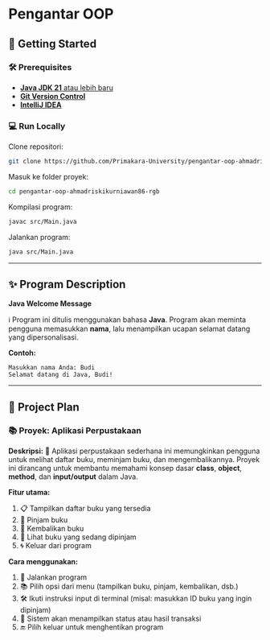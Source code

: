 # Pengantar OOP

## 🚀 Getting Started

### 🛠️ Prerequisites

* [**Java JDK 21** atau lebih baru](https://adoptium.net/temurin/releases/)
* [**Git Version Control**](https://git-scm.com/downloads)
* [**IntelliJ IDEA**](https://www.jetbrains.com/idea/download/)

### 💻 Run Locally

Clone repositori:

```bash
git clone https://github.com/Primakara-University/pengantar-oop-ahmadriskikurniawan86-rgb.git
```

Masuk ke folder proyek:

```bash
cd pengantar-oop-ahmadriskikurniawan86-rgb
```

Kompilasi program:

```bash
javac src/Main.java
```

Jalankan program:

```bash
java src/Main.java
```

---

## ✨ Program Description

**Java Welcome Message**

ℹ️ Program ini ditulis menggunakan bahasa **Java**. Program akan meminta pengguna memasukkan **nama**, lalu menampilkan ucapan selamat datang yang dipersonalisasi.

**Contoh:**

```
Masukkan nama Anda: Budi  
Selamat datang di Java, Budi!
```

---

## 🎯 Project Plan

### 📚 Proyek: Aplikasi Perpustakaan

**Deskripsi:**
📖 Aplikasi perpustakaan sederhana ini memungkinkan pengguna untuk melihat daftar buku, meminjam buku, dan mengembalikannya. Proyek ini dirancang untuk membantu memahami konsep dasar **class**, **object**, **method**, dan **input/output** dalam Java.

**Fitur utama:**

1. 📋 Tampilkan daftar buku yang tersedia
2. 🧾 Pinjam buku
3. 🔄 Kembalikan buku
4. 📖 Lihat buku yang sedang dipinjam
5. 🌀 Keluar dari program

**Cara menggunakan:**

1. 🔄 Jalankan program
2. 📚 Pilih opsi dari menu (tampilkan buku, pinjam, kembalikan, dsb.)
3. 🛠️ Ikuti instruksi input di terminal (misal: masukkan ID buku yang ingin dipinjam)
4. 🧾 Sistem akan menampilkan status atau hasil transaksi
5. 🔚 Pilih keluar untuk menghentikan program
